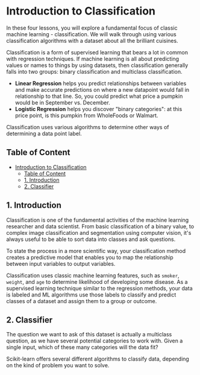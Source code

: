 # Introduction to Classification
In these four lessons, you will explore a fundamental focus of classic machine learning - classification. We will walk through using various classification algorithms with a dataset about all the brilliant cuisines.

Classification is a form of supervised learning that bears a lot in common with regression techniques. If machine learning is all about predicting values or names to things by using datasets, then classification generally falls into two groups: binary classification and multiclass classification.

- **Linear Regression** helps you predict relationships between variables and make accurate predictions on where a new datapoint would fall in relationship to that line. So, you could predict what price a pumpkin would be in September vs. December.
- **Logistic Regression** helps you discover "binary categories": at this price point, is this pumpkin from WholeFoods or Walmart.

Classification uses various algorithms to determine other ways of determining a data point label.

## Table of Content
- [Introduction to Classification](#introduction-to-classification)
  - [Table of Content](#table-of-content)
  - [1. Introduction](#1-introduction)
  - [2. Classifier](#2-classifier)

## 1. Introduction
Classification  is one of the fundamental activities of the machine learning researcher and data scientist. From basic classification of a binary value, to complex image classification and segmentation using computer vision, it's always useful to be able to sort data into classes and ask questions.

To state the process in a more scientific way, your classification method creates a predictive model that enables you to map the relationship between input variables to output variables.

Classification uses classic machine learning features, such as `smoker`, `weight`, and `age` to determine likelihood of developing some disease. As a supervised learning technique similar to the regression methods, your data is labeled and ML algorithms use those labels to classify and predict classes of a dataset and assign them to a group or outcome.

## 2. Classifier
The question we want to ask of this dataset is actually a multiclass question, as we have several potential categories to work with. Given a single input, which of these many categories will the data fit?

Scikit-learn offers several different algorithms to classify data, depending on the kind of problem you want to solve.

